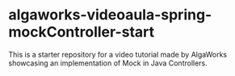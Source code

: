 # algaworks-videoaula-spring-mockController-start
This is a starter repository for a video tutorial made by AlgaWorks showcasing an implementation of Mock in Java Controllers.
